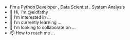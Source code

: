- I'm a Python Developer , Data Scientist , System Analysis
- 👋 Hi, I’m @eidfathy
- 👀 I’m interested in ...
- 🌱 I’m currently learning ...
- 💞️ I’m looking to collaborate on ...
- 📫 How to reach me ...

<!---
eidfathy/eidfathy is a ✨ special ✨ repository because its `README.md` (this file) appears on your GitHub profile.
You can click the Preview link to take a look at your changes.
--->
